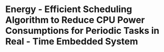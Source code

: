 # Energy - Efficient Scheduling Algorithm to Reduce CPU Power Consumptions for Periodic Tasks in Real - Time Embedded System
